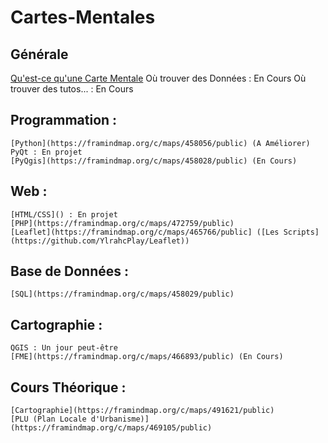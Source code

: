# Cartes-Mentales

## Générale
[Qu'est-ce qu'une Carte Mentale](https://framindmap.org/c/maps/472369/public)
    Où trouver des Données : En Cours
    Où trouver des tutos... : En Cours

## Programmation :
    [Python](https://framindmap.org/c/maps/458056/public) (A Améliorer)
    PyQt : En projet
    [PyQgis](https://framindmap.org/c/maps/458028/public) (En Cours)

## Web :
    [HTML/CSS]() : En projet
    [PHP](https://framindmap.org/c/maps/472759/public)
    [Leaflet](https://framindmap.org/c/maps/465766/public] ([Les Scripts](https://github.com/YlrahcPlay/Leaflet))

## Base de Données :
    [SQL](https://framindmap.org/c/maps/458029/public)

## Cartographie :
    QGIS : Un jour peut-être
    [FME](https://framindmap.org/c/maps/466893/public) (En Cours)


## Cours Théorique :
    [Cartographie](https://framindmap.org/c/maps/491621/public)
    [PLU (Plan Locale d'Urbanisme)](https://framindmap.org/c/maps/469105/public)
